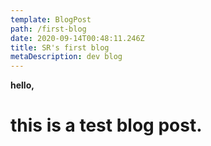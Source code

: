 ```yaml
---
template: BlogPost
path: /first-blog
date: 2020-09-14T00:48:11.246Z
title: SR's first blog
metaDescription: dev blog
---
```

**hello,** 

# this is a test blog post.
